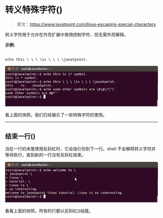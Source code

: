 # 转义特殊字符(\)

> 原文：<https://www.javatpoint.com/linux-escaping-special-characters>

转义字符用于允许在外壳扩展中使用控制字符，但无需外壳解释。

**示例:**

```

echo this \ \ \ \is \ \ \ \javatpoint. 

```

![Linux Escaping Special Characters](img/d4931e38de2aa25fd761222f82a72329.png)

看上面的快照，我们已经展示了一些特殊字符的使用。

* * *

## 结束一行(\)

当在一行的末尾使用反斜杠时，它会指引你到下一行。shell 不会解释转义字符并等待执行，直到新的一行没有反斜杠结束。

![Linux Escaping Special Characters2](img/abb5c59497389f2e3b85666965690bf5.png)

看看上面的快照，所有的行都以反斜杠(\)结尾。